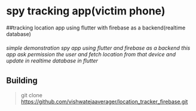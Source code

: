 # spy tracking app(victim phone)


##tracking location app using flutter with firebase as a backend(realtime database) 

###### simple demonstration spy app using flutter and firebase as a backend this app ask permission the user and fetch location from that device and update in realtime database in flutter 

## Building

> git clone https://github.com/vishwatejaaverager/location_tracker_firebase.git
